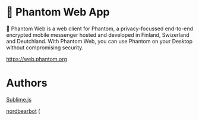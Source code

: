 # 👻 Phantom Web App

👻  Phantom Web is a web client for Phantom, a privacy-focussed end-to-end encrypted mobile messenger hosted and developed in Finland, Swizerland and Deutchland. With Phantom Web, you can use Phantom on your Desktop without compromising security.

https://web.phantom.org

# Authors

[Sublime.js](https://github.com/MISHA35656)

[nordbearbot](https://github.com/nordbearbotdev) ( 
